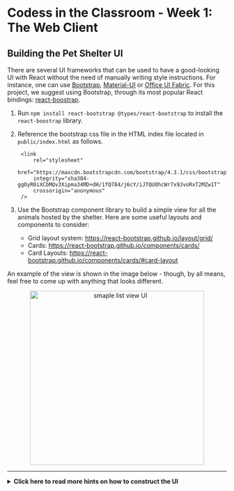 # Codess in the Classroom - Week 1: The Web Client

## Building the Pet Shelter UI

There are several UI frameworks that can be used to have a good-looking UI with React without
the need of manually writing style instructions.
For instance, one can use [Bootstrap][bootstrap], [Material-UI][material-ui] or [Office UI Fabric][office-ui-fabric]. For this project, we suggest using Bootstrap, through its most popular React bindings: [react-boostrap][react-bootstrap].

1. Run `npm install react-bootstrap @types/react-bootstrap` to install the `react-boostrap` library.
2. Reference the bootstrap css file in the HTML index file located in `public/index.html` as follows.

        <link
            rel="stylesheet"
            href="https://maxcdn.bootstrapcdn.com/bootstrap/4.3.1/css/bootstrap.min.css"
            integrity="sha384-ggOyR0iXCbMQv3Xipma34MD+dH/1fQ784/j6cY/iJTQUOhcWr7x9JvoRxT2MZw1T"
            crossorigin="anonymous"
        />

3. Use the Bootstrap component library to build a simple view for all the animals hosted by the shelter. Here are some useful layouts and components to consider:  
    - Grid layout system: https://react-bootstrap.github.io/layout/grid/
    - Cards: https://react-bootstrap.github.io/components/cards/
    - Card Layouts: https://react-bootstrap.github.io/components/cards/#card-layout


An example of the view is shown in the image below - though, by all means, feel free to come up with anything that looks different.

<div style="text-align:center">
<img src="https://user-images.githubusercontent.com/1350095/56684256-48f43600-66c7-11e9-9e9b-648d118fb76f.jpg" alt="smaple list view UI" width="400"/>
</div>

 ----
<details>
<summary><b>Click here to read more hints on how to construct the UI</b></summary><br>

**Adding a PetCard component**  
To visualise the details of a single pet we create a separate React component. 
In `src\PetCard.js`, we create a `PetCard` component class, which, in the `render()`
method, will return a simple set of Bootstrap components that constitute the *identity card* of our furry friend. To do that, you may want to check out the docs of the `Card` component, [here][bst-cards].
The result may look like this:

```jsx
    <Card style={{ width: '18rem' }}>
            <Card.Img variant="top" src={"https://source.unsplash.com/collection/212527/200x200/?sig=" + Math.floor(Math.random() * 100)} />
            <Card.Body>
                <Card.Title>{props.pet.name}</Card.Title>
                <Card.Text>{props.pet.description}</Card.Text>
                <Button variant="primary">Adopt</Button>
            </Card.Body>
    </Card>
```

**Creating a grid layout in the main page**  
In the main page of our application - which is `App.js` - let's add some simple layout components.
To do so, Bootstrap offers several ready-made components that we can combine to create a grid view of 
all the pets in the shelter. In particular, you can add to the `render()` method components such as 
`Container`, `Row` and `Col` - see the [grid docs][bst-grid] of react-boostrap for more information.
    
**Adding pets to our main page**  
Since we cannot yet fetch the list of pets from the backend, to test our layout
we create some data of fake pets, as follows.

```jsx
    var mockedPets = [
      { name: "Berty", description: "Has a good nose for truffles" },
      { name: "Argo", description: "A superhero (in dogs' world)" },
      { name: "Fred", description: "Has opinions about sausages" },
    ]
```

Now we can map each of these fake pets' data to a `PetCard` component in the `render()` method
of our main page.

```jsx 
    <Container>
        <Row>
        <Col>
            <CardColumns>
            {
                mockedPets.map((pet: PetV1) => {
                    return (
                        <PetCard key={pet.id} pet={pet} />
                    );
                })
            }
            </CardColumns>
        </Col>
        </Row>
    </Container>
```

</details>


 [bootstrap]: https://getbootstrap.com/
 [react-bootstrap]: https://react-bootstrap.github.io/
 [material-ui]: https://material-ui.com/
 [office-ui-fabric]: https://developer.microsoft.com/en-us/fabric
 [bst-cards]: https://react-bootstrap.github.io/components/cards/
 [bst-grid]: https://react-bootstrap.github.io/layout/grid/